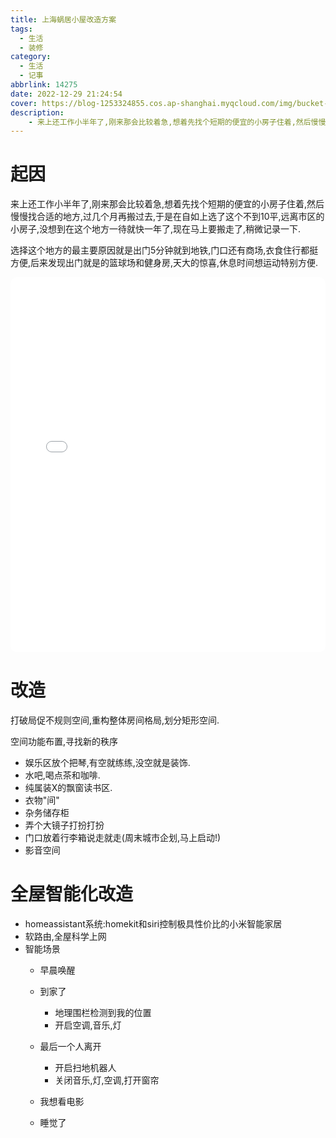 ```yaml
---
title: 上海蜗居小屋改造方案
tags:
  - 生活
  - 装修
category:
  - 生活
  - 记事
abbrlink: 14275
date: 2022-12-29 21:24:54
cover: https://blog-1253324855.cos.ap-shanghai.myqcloud.com/img/bucket-dynamic-color.png
description:
    - 来上还工作小半年了,刚来那会比较着急,想着先找个短期的便宜的小房子住着,然后慢慢找合适的地方,过几个月再搬过去,于是在自如上选了这个不到10平,远离市区的小房子,没想到在这个地方一待就快一年了,现在马上要搬走了,稍微记录一下.
---
```


# 起因

来上还工作小半年了,刚来那会比较着急,想着先找个短期的便宜的小房子住着,然后慢慢找合适的地方,过几个月再搬过去,于是在自如上选了这个不到10平,远离市区的小房子,没想到在这个地方一待就快一年了,现在马上要搬走了,稍微记录一下.

选择这个地方的最主要原因就是出门5分钟就到地铁,门口还有商场,衣食住行都挺方便,后来发现出门就是的篮球场和健身房,天大的惊喜,休息时间想运动特别方便.

<iframe style="width:100%;height:600px; border-radius:10px" src="//player.bilibili.com/player.html?aid=472855404&bvid=BV1XK411f7YA&cid=826238201&page=1" scrolling="no" border="0" frameborder="no" framespacing="0" allowfullscreen="true"> </iframe>


# 改造


打破局促不规则空间,重构整体房间格局,划分矩形空间.

空间功能布置,寻找新的秩序

* 娱乐区放个把琴,有空就练练,没空就是装饰.
* 水吧,喝点茶和咖啡.
* 纯属装X的飘窗读书区.
* 衣物"间"
* 杂务储存柜
* 弄个大镜子打扮打扮
* 门口放着行李箱说走就走(周末城市企划,马上启动!)
* 影音空间

# 全屋智能化改造

* homeassistant系统:homekit和siri控制极具性价比的小米智能家居
* 软路由,全屋科学上网
* 智能场景
  * 早晨唤醒
  * 到家了
    * 地理围栏检测到我的位置
    * 开启空调,音乐,灯
  * 最后一个人离开
    * 开启扫地机器人
    * 关闭音乐,灯,空调,打开窗帘

  * 我想看电影
  * 睡觉了